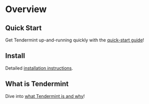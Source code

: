 ---
---

# Overview

## Quick Start

Get Tendermint up-and-running quickly with the [quick-start guide](./quick-start.md)!

## Install

Detailed [installation instructions](./install.md).

## What is Tendermint

Dive into [what Tendermint is and why](./what-is-tendermint.md)!
